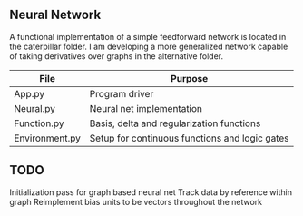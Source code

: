 ## Neural Network

A functional implementation of a simple feedforward network is located in the caterpillar folder.
I am developing a more generalized network capable of taking derivatives over graphs in the alternative folder.

|      File      |                    Purpose                     |
|----------------|------------------------------------------------|
| App.py         | Program driver                                 |
| Neural.py      | Neural net implementation                      |
| Function.py    | Basis, delta and regularization functions      |
| Environment.py | Setup for continuous functions and logic gates |

## TODO
Initialization pass for graph based neural net
Track data by reference within graph
Reimplement bias units to be vectors throughout the network